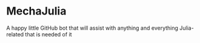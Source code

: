 MechaJulia
=========

A happy little GitHub bot that will assist with anything and everything Julia-related that is needed of it
